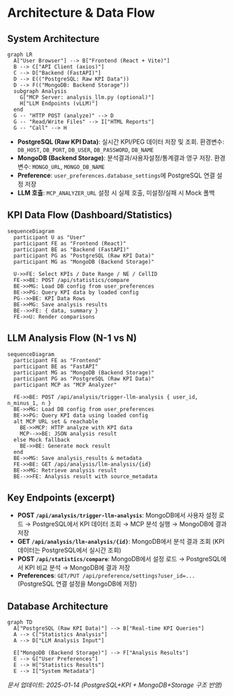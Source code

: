 # Architecture & Data Flow

## System Architecture
```mermaid
graph LR
  A["User Browser"] --> B["Frontend (React + Vite)"]
  B --> C["API Client (axios)"]
  C --> D["Backend (FastAPI)"]
  D --> E(("PostgreSQL: Raw KPI Data"))
  D --> F(("MongoDB: Backend Storage"))
  subgraph Analysis
    G["MCP Server: analysis_llm.py (optional)"]
    H["LLM Endpoints (vLLM)"]
  end
  G -- "HTTP POST (analyze)" --> D
  G -- "Read/Write Files" --> I["HTML Reports"]
  G -- "Call" --> H
```

- **PostgreSQL (Raw KPI Data)**: 실시간 KPI/PEG 데이터 저장 및 조회. 환경변수: `DB_HOST`, `DB_PORT`, `DB_USER`, `DB_PASSWORD`, `DB_NAME`
- **MongoDB (Backend Storage)**: 분석결과/사용자설정/통계결과 영구 저장. 환경변수: `MONGO_URL`, `MONGO_DB_NAME`
- **Preference**: `user_preferences.database_settings`에 PostgreSQL 연결 설정 저장
- **LLM 호출**: `MCP_ANALYZER_URL` 설정 시 실제 호출, 미설정/실패 시 Mock 폴백

## KPI Data Flow (Dashboard/Statistics)
```mermaid
sequenceDiagram
  participant U as "User"
  participant FE as "Frontend (React)"
  participant BE as "Backend (FastAPI)"
  participant PG as "PostgreSQL (Raw KPI Data)"
  participant MG as "MongoDB (Backend Storage)"

  U->>FE: Select KPIs / Date Range / NE / CellID
  FE->>BE: POST /api/statistics/compare
  BE->>MG: Load DB config from user_preferences
  BE->>PG: Query KPI data by loaded config
  PG-->>BE: KPI Data Rows
  BE->>MG: Save analysis results
  BE-->>FE: { data, summary }
  FE->>U: Render comparisons
```

## LLM Analysis Flow (N-1 vs N)
```mermaid
sequenceDiagram
  participant FE as "Frontend"
  participant BE as "FastAPI"
  participant MG as "MongoDB (Backend Storage)"
  participant PG as "PostgreSQL (Raw KPI Data)"
  participant MCP as "MCP Analyzer"

  FE->>BE: POST /api/analysis/trigger-llm-analysis { user_id, n_minus_1, n }
  BE->>MG: Load DB config from user_preferences
  BE->>PG: Query KPI data using loaded config
  alt MCP URL set & reachable
    BE->>MCP: HTTP analyze with KPI data
    MCP-->>BE: JSON analysis result
  else Mock fallback
    BE->>BE: Generate mock result
  end
  BE->>MG: Save analysis_results & metadata
  FE->>BE: GET /api/analysis/llm-analysis/{id}
  BE->>MG: Retrieve analysis result
  BE-->>FE: Analysis result with source_metadata
```

## Key Endpoints (excerpt)
- **POST `/api/analysis/trigger-llm-analysis`**: MongoDB에서 사용자 설정 로드 → PostgreSQL에서 KPI 데이터 조회 → MCP 분석 실행 → MongoDB에 결과 저장
- **GET `/api/analysis/llm-analysis/{id}`**: MongoDB에서 분석 결과 조회 (KPI 데이터는 PostgreSQL에서 실시간 조회)
- **POST `/api/statistics/compare`**: MongoDB에서 설정 로드 → PostgreSQL에서 KPI 비교 분석 → MongoDB에 결과 저장
- **Preferences**: `GET/PUT /api/preference/settings?user_id=...` (PostgreSQL 연결 설정을 MongoDB에 저장)

## Database Architecture
```mermaid
graph TD
  A["PostgreSQL (Raw KPI Data)"] --> B["Real-time KPI Queries"]
  A --> C["Statistics Analysis"]
  A --> D["LLM Analysis Input"]

  E["MongoDB (Backend Storage)"] --> F["Analysis Results"]
  E --> G["User Preferences"]
  E --> H["Statistics Results"]
  E --> I["System Metadata"]
```

*문서 업데이트: 2025-01-14 (PostgreSQL+KPI + MongoDB+Storage 구조 반영)*
